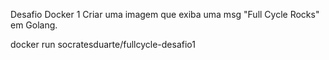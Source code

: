 Desafio Docker 1
Criar uma imagem que exiba uma msg "Full Cycle Rocks" em Golang.

docker run socratesduarte/fullcycle-desafio1
